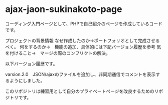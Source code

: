 # ajax-jaon-sukinakoto-page

コーディング入門ページとして、PHPで自己紹介のページを作成しているコードです。

プロジェクトの背景情報
なぜ作成したのか→ポートフォリオとして完成させるべく。
何をするのか→　機能の追加、具体的には下記バージョン履歴を参考
気を付けること→　マージの際のコンフリクトの解決。


以下バージョン履歴です。

varsion.2.0　JSON/ajaxのファイルを追加し、非同期通信でコメントを表示するようにしました。

このリポジトリは練習用として自分のプライベートページを改良するためのリポジトリです。
